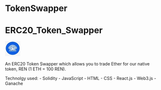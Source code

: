 
# TokenSwapper

# ERC20_Token_Swapper
![](./src/REN-logo.png)


An ERC20 Token Swapper which allows you to trade Ether for our native token, REN (1 ETH = 100 REN).

Technolgy used:
    - Solidity
    - JavaScript
    - HTML
    - CSS
    - React.js
    - Web3.js
    - Ganache
